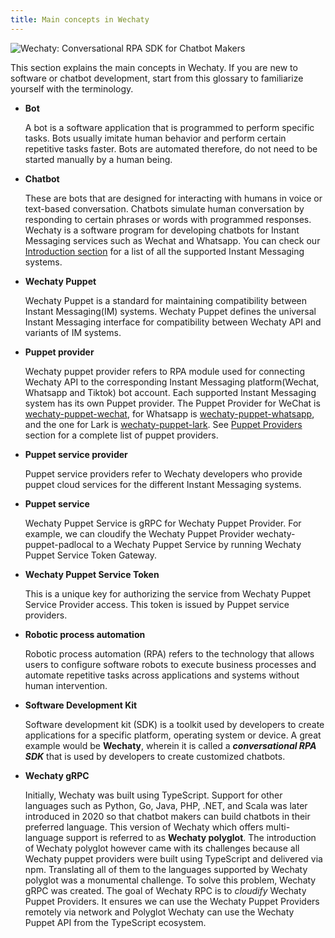 ```yaml
---
title: Main concepts in Wechaty
---
```


![Wechaty: Conversational RPA SDK for Chatbot Makers](/img/wechaty-logo.svg)

This section explains the main concepts in Wechaty. If you are new to software or chatbot development, start from this glossary to familiarize yourself with the terminology.

- **Bot**

  A bot is a software application that is programmed to perform specific tasks. Bots usually imitate human behavior and perform certain repetitive tasks faster. Bots are automated therefore, do not need to be started manually by a human being.

- **Chatbot**

  These are bots that are designed for interacting with humans in voice or text-based conversation. Chatbots simulate human conversation by responding to certain phrases or words with programmed responses. Wechaty is a software program for developing chatbots for Instant Messaging services such as Wechat and Whatsapp. You can check our [Introduction section](overview.mdx) for a list of all the supported Instant Messaging systems.

- **Wechaty Puppet**

  Wechaty Puppet is a standard for maintaining compatibility between Instant Messaging(IM) systems. Wechaty Puppet defines the universal Instant Messaging interface for compatibility between Wechaty API and variants of IM systems.

- **Puppet provider**

  Wechaty puppet provider refers to RPA module used for connecting Wechaty API to the corresponding Instant Messaging platform(Wechat, Whatsapp and Tiktok) bot account. Each supported Instant Messaging system has its own Puppet provider. The Puppet Provider for WeChat is [wechaty-puppet-wechat](https://github.com/wechaty/wechaty-puppet-wechat), for Whatsapp is [wechaty-puppet-whatsapp](https://github.com/wechaty/wechaty-puppet-whatsapp), and the one for Lark is [wechaty-puppet-lark](https://github.com/wechaty/wechaty-puppet-lark). See [Puppet Providers](puppet-providers/overview.mdx) section for a complete list of puppet providers.

- **Puppet service provider**

  Puppet service providers refer to Wechaty developers who provide puppet cloud services for the different Instant Messaging systems.

- **Puppet service**

  Wechaty Puppet Service is gRPC for Wechaty Puppet Provider. For example, we can cloudify the Wechaty Puppet Provider wechaty-puppet-padlocal to a Wechaty Puppet Service by running Wechaty Puppet Service Token Gateway.

- **Wechaty Puppet Service Token**

  This is a unique key for authorizing the service from Wechaty Puppet Service Provider access. This token is issued by Puppet service providers.

- **Robotic process automation**

  Robotic process automation (RPA) refers to the technology that allows users to configure software robots to execute business processes and automate repetitive tasks across applications and systems without human intervention.

- **Software Development Kit**

  Software development kit (SDK) is a toolkit used by developers to create applications for a specific platform, operating system or device. A great example would be **Wechaty**, wherein it is called a **_conversational RPA SDK_** that is used by developers to create customized chatbots.

- **Wechaty gRPC**

  Initially, Wechaty was built using TypeScript. Support for other languages such as Python, Go, Java, PHP, .NET, and Scala was later introduced in 2020 so that chatbot makers can build chatbots in their preferred language. This version of Wechaty which offers multi-language support is referred to as **Wechaty polyglot**. The introduction of Wechaty polyglot however came with its challenges because all Wechaty puppet providers were built using TypeScript and delivered via npm. Translating all of them to the languages supported by Wechaty polyglot was a monumental challenge. To solve this problem, Wechaty gRPC was created. The goal of Wechaty RPC is to _cloudify_ Wechaty Puppet Providers. It ensures we can use the Wechaty Puppet Providers remotely via network and Polyglot Wechaty can use the Wechaty Puppet API from the TypeScript ecosystem.
